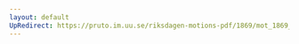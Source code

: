 ```yaml
---
layout: default
UpRedirect: https://pruto.im.uu.se/riksdagen-motions-pdf/1869/mot_1869__ak__302/mot_1869__ak__302-001.pdf
---
```

